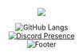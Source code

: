 <p align="center">
  <img src="https://capsule-render.vercel.app/api?type=waving&color=gradient&section=header&height=250&text=Yasurooo%&desc=Just%20Borred%20Human&animation=fadeIn&fontAlignY=38&descAlignY=51&fontColor=ffffff"/>
</p>

<div align="center">
  <img src="https://api.githubtrends.io/user/svg/Arcturusss/langs?time_range=three_months&compact=True&theme=dark" alt="GitHub Langs" />
</div>

<div align="center">
  <a href="https://discord.com/users/1215638398753054731">
    <img src="https://lanyard.cnrad.dev/api/1215638398753054731" alt="Discord Presence" />
  </a>
</div>

<div align="center">
  <img src="https://capsule-render.vercel.app/api?type=waving&color=0:FF9A9E,100:FECFEF&height=150&section=footer" alt="Footer" />
</div>